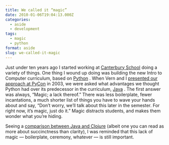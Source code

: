 ```yaml
---
title: We called it “magic”
date: 2010-01-06T19:04:13.000Z
categories:
  - aside
  - development
tags:
  - magic
  - python
format: aside
slug: we-called-it-magic
---
```

Just under ten years ago I started working at [Canterbury School][1]  doing a variety of things. One thing I wound up doing was building the new Intro to Computer curriculum, based on [Python][2] . When Vern and I [presented our approach at PyCon][3]  in 2003, we were asked what advantages we thought Python had over its predecessor in the curriculum, [Java][4] . The first answer was always, “Magic; a lack thereof.” There was less boilerplate, fewer incantations, a much shorter list of things you have to wave your hands about and say, “Don’t worry, we’ll talk about this later in the semester. For right now, it’s magic, just do it.” Magic distracts students, and makes them wonder what you’re hiding.

Seeing a [comparison between Java and Clojure][5]  (albeit one you can read as more about succinctness than clarity), I was reminded that this lack of magic — boilerplate, ceremony, whatever — is still important.



 [1]: http://canterburyschool.org
 [2]: http://en.wikipedia.org/wiki/Python_(programming_language)
 [3]: http://yergler.net/talks/2003/teaching-programming-with-python-and-pygame/
 [4]: http://en.wikipedia.org/wiki/Java_(programming_language)
 [5]: http://www.bestinclass.dk/index.php/2009/09/java-vs-clojure-lets-talk-ceremony/
